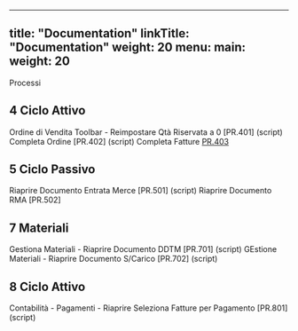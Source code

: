 
---
title: "Documentation"
linkTitle: "Documentation"
weight: 20
menu:
  main:
    weight: 20
---

Processi

## 4 Ciclo Attivo
Ordine di Vendita Toolbar  - Reimpostare Qtà Riservata a 0 [PR.401]  (script)
Completa Ordine  [PR.402] (script)
Completa Fatture [PR.403](script)

## 5 Ciclo Passivo

Riaprire Documento Entrata Merce [PR.501] (script)
Riaprire Documento RMA  [PR.502] 

## 7 Materiali
Gestiona Materiali - Riaprire Documento DDTM [PR.701] (script)
GEstione Materiali - Riaprire Documento S/Carico  [PR.702]  (script)

## 8 Ciclo Attivo
Contabilità - Pagamenti - Riaprire Seleziona Fatture per Pagamento [PR.801] (script)








